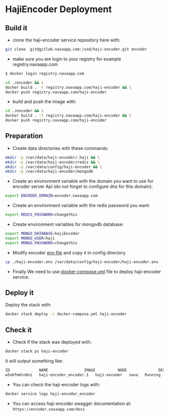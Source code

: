 # HajiEncoder Deployment

## Build it

- clone the haji-encoder service repository here with:

```bash
git clone  git@gitlab.navaapp.com:/vod/haji-encoder.git encoder
```
- make sure you are login to your registry for example registry.navaapp.com
```bash
$ docker login registry.navaapp.com
```

```bash
cd ./encoder && \
docker build . -t registry.navaapp.com/haji-encoder && \
docker push registry.navaapp.com/haji-encoder
```


- build and push the image with:

```bash
cd ./encoder && \
docker build . -t registry.navaapp.com/haji-encoder && \
docker push registry.navaapp.com/haji-encoder
```

## Preparation

- Create data directories with these commands:

```bash
mkdir -p /var/data/haji-encoder/.haji && \
mkdir -p /var/data/haji-encoder/redis && \
mkdir -p /var/data/config/haji-encoder && \
mkdir -p /var/data/haji-encoder/mongodb
```

- Create an environment variable with the domain you want to use for encoder server Api (do not forget to configure dns for this domain):

```bash
export ENCODER_DOMAIN=encoder.navaapp.com
```

- Create an environment variable with the redis password you want:

```bash
export REDIS_PASSWORD=changethis
```

- Create environment variables for mongodb database:

```bash
export MONGO_DATABASE=hajiEncoder
export MONGO_USER=haji
export MONGO_PASSWORD=changethis 
```

- Modify encoder [env file](haji-encoder.env) and copy it in config directory

```bash
cp ./haji-encoder.env /var/data/config/haji-encoder/haji-encoder.env
```

- Finally We need to use [docker-compose.yml](./docker-compose.yml) file to deploy haji-encoder service.

## Deploy it

Deploy the stack with:

```bash
docker stack deploy -c docker-compose.yml haji-encoder
```

## Check it

- Check if the stack was deployed with:

```bash
docker stack ps haji-encoder
```

It will output something like:

```bash
ID             NAME                IMAGE          NODE              DESIRED STATE   CURRENT STATE          ERROR   PORTS
w5o6fmmln8ni   haji-encoder_encoder.1   haji-encoder   nava   Running         Running 1 minute ago
```

- You can check the haji-encoder logs with:

```bash
docker service logs haji-encoder_encoder
```

- You can access haji-encoder swagger documentation at:
`https://encoder.navaapp.com/docs`

